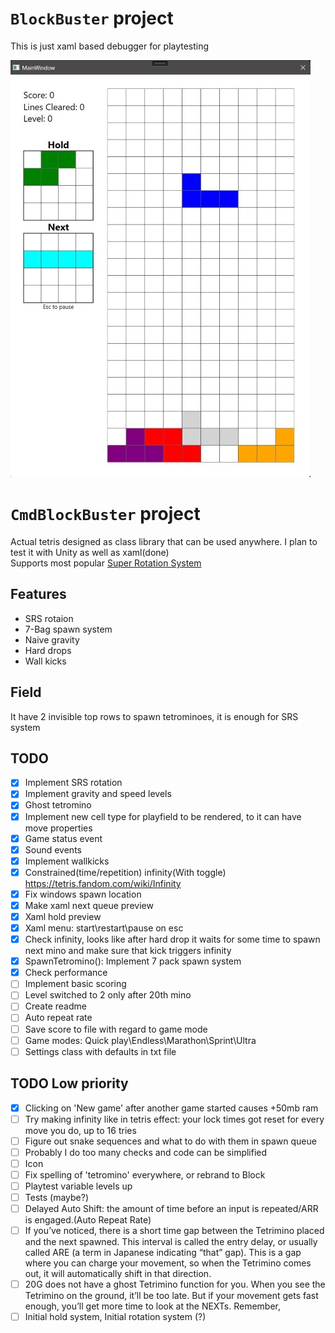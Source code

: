 ﻿# `BlockBuster` project  
This is just xaml based debugger for playtesting

![Screen](readme/screen.jpg?raw=true "Title")


# `CmdBlockBuster` project  
Actual tetris designed as class library that can be used anywhere. I plan to test it with Unity as well as xaml(done)  
Supports most popular [Super Rotation System](https://tetris.fandom.com/wiki/SRS)  

## Features
- SRS rotaion
- 7-Bag spawn system
- Naive gravity
- Hard drops
- Wall kicks

## Field
It have 2 invisible top rows to spawn tetrominoes, it is enough for SRS system

## TODO
- [x] Implement SRS rotation
- [x] Implement gravity and speed levels
- [x] Ghost tetromino
- [x] Implement new cell type for playfield to be rendered, to it can have move properties
- [x] Game status event
- [x] Sound events
- [x] Implement wallkicks
- [x] Constrained(time/repetition) infinity(With toggle) https://tetris.fandom.com/wiki/Infinity
- [x] Fix windows spawn location
- [x] Make xaml next queue preview
- [x] Xaml hold preview
- [x] Xaml menu: start\restart\pause on esc
- [x] Check infinity, looks like after hard drop it waits for some time to spawn next mino and make sure that kick triggers infinity
- [x] SpawnTetromino(): Implement 7 pack spawn system
- [x] Check performance
- [ ] Implement basic scoring
- [ ] Level switched to 2 only after 20th mino
- [ ] Create readme
- [ ] Auto repeat rate
- [ ] Save score to file with regard to game mode
- [ ] Game modes: Quick play\Endless\Marathon\Sprint\Ultra 
- [ ] Settings class with defaults in txt file

## TODO Low priority
- [x] Clicking on 'New game' after another game started causes +50mb ram
- [ ] Try making infinity like in tetris effect: your lock times got reset for every move you do, up to 16 tries
- [ ] Figure out snake sequences and what to do with them in spawn queue
- [ ] Probably I do too many checks and code can be simplified
- [ ] Icon
- [ ] Fix spelling of 'tetromino' everywhere, or rebrand to Block
- [ ] Playtest variable levels up
- [ ] Tests (maybe?)
- [ ] Delayed Auto Shift: the amount of time before an input is repeated/ARR is engaged.(Auto Repeat Rate)
- [ ] If you’ve noticed, there is a short time gap between the Tetrimino placed and the next spawned. This interval is called the entry delay, or usually called ARE (a term in Japanese indicating “that” gap). This is a gap where you can charge your movement, so when the Tetrimino comes out, it will automatically shift in that direction. 
- [ ] 20G does not have a ghost Tetrimino function for you. When you see the Tetrimino on the ground, it’ll be too late. But if your movement gets fast enough, you’ll get more time to look at the NEXTs. Remember,
- [ ] Initial hold system, Initial rotation system (?)